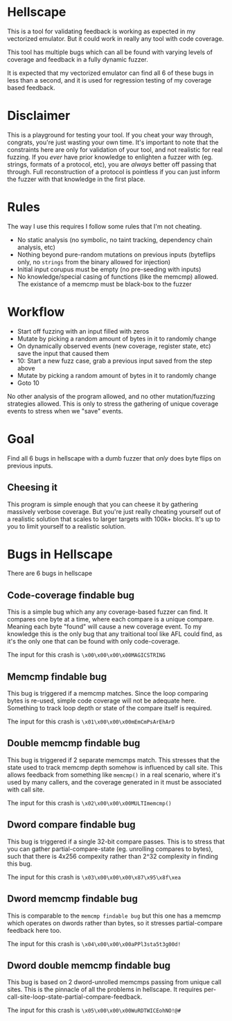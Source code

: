 # Hellscape

This is a tool for validating feedback is working as expected in my vectorized emulator. But it could work in really any tool with code coverage.

This tool has multiple bugs which can all be found with varying levels of coverage and feedback in a fully dynamic fuzzer.

It is expected that my vectorized emulator can find all 6 of these bugs in less than a second, and it is used for regression testing of my coverage based feedback.

# Disclaimer

This is a playground for testing your tool. If you cheat your way through, congrats, you're just wasting your own time. It's important to note that the constraints here are only for validation of your tool, and not realistic for real fuzzing. If you _ever_ have prior knowledge to enlighten a fuzzer with (eg. strings, formats of a protocol, etc), you are _always_ better off passing that through. Full reconstruction of a protocol is pointless if you can just inform the fuzzer with that knowledge in the first place.

# Rules

The way I use this requires I follow some rules that I'm not cheating.

- No static analysis (no symbolic, no taint tracking, dependency chain analysis, etc)
- Nothing beyond pure-random mutations on previous inputs (byteflips only, no `strings` from the binary allowed for injection)
- Initial input corupus must be empty (no pre-seeding with inputs)
- No knowledge/special casing of functions (like the memcmp) allowed. The existance of a memcmp must be black-box to the fuzzer

# Workflow

- Start off fuzzing with an input filled with zeros
- Mutate by picking a random amount of bytes in it to randomly change
- On dynamically observed events (new coverage, register state, etc) save the input that caused them
- 10: Start a new fuzz case, grab a previous input saved from the step above
- Mutate by picking a random amount of bytes in it to randomly change
- Goto 10

No other analysis of the program allowed, and no other mutation/fuzzing strategies allowed. This is only to stress the gathering of unique coverage events to stress when we "save" events.

# Goal

Find all 6 bugs in hellscape with a dumb fuzzer that _only_ does byte flips on previous inputs.

## Cheesing it

This program is simple enough that you can cheese it by gathering massively verbose coverage. But you're just really cheating yourself out of a realistic solution that scales to larger targets with 100k+ blocks. It's up to you to limit yourself to a realistic solution.

# Bugs in Hellscape

There are 6 bugs in hellscape

## Code-coverage findable bug

This is a simple bug which any any coverage-based fuzzer can find. It compares one byte at a time, where each compare is a unique compare. Meaning each byte "found" will cause a new coverage event. To my knowledge this is the only bug that any traitional tool like AFL could find, as it's the only one that can be found with only code-coverage.

The input for this crash is `\x00\x00\x00\x00MAGICSTRING`

## Memcmp findable bug

This bug is triggered if a memcmp matches. Since the loop comparing bytes is re-used, simple code coverage will not be adequate here. Something to track loop depth or state of the compare itself is required.

The input for this crash is `\x01\x00\x00\x00mEmCmPsArEhArD`

## Double memcmp findable bug

This bug is triggered if 2 separate memcmps match. This stresses that the state used to track memcmp depth somehow is influenced by call site. This allows feedback from something like `memcmp()` in a real scenario, where it's used by many callers, and the coverage generated in it must be associated with call site.

The input for this crash is `\x02\x00\x00\x00MULTImemcmp()`

## Dword compare findable bug

This bug is triggered if a single 32-bit compare passes. This is to stress that you can gather partial-compare-state (eg. unrolling compares to bytes), such that there is 4x256 compexity rather than 2^32 complexity in finding this bug.

The input for this crash is `\x03\x00\x00\x00\x87\x95\x8f\xea`

## Dword memcmp findable bug

This is comparable to the `memcmp findable bug` but this one has a memcmp which operates on dwords rather than bytes, so it stresses partial-compare feedback here too.

The input for this crash is `\x04\x00\x00\x00aPPl3sta5t3g00d!`

## Dword double memcmp findable bug

This bug is based on 2 dword-unrolled memcmps passing from unique call sites. This is the pinnacle of all the problems in hellscape. It requires per-call-site-loop-state-partial-compare-feedback.

The input for this crash is `\x05\x00\x00\x00WuRDTWICEohNO!@#`

